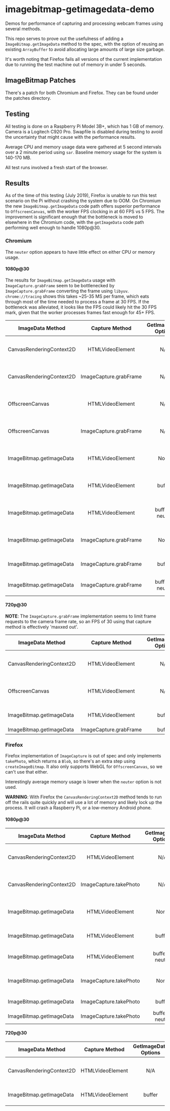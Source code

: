 # imagebitmap-getimagedata-demo

Demos for performance of capturing and processing webcam frames using several methods.

This repo serves to prove out the usefulness of adding a `ImageBitmap.getImageData` method
to the spec, with the option of reusing an existing `ArrayBuffer` to avoid allocating large
amounts of large size garbage.

It's worth noting that Firefox fails all versions of the current implementation due to
running the test machine out of memory in under 5 seconds.

## ImageBitmap Patches

There's a patch for both Chromium and Firefox. They can be found under the patches directory.

## Testing

All testing is done on a Raspberry Pi Model 3B+, which has 1 GB of memory. Camera is a Logitech
C920 Pro. Swapfile is disabled during testing to avoid the uncertainty that might cause with the
performance results.

Average CPU and memory usage data were gathered at 5 second intervals over a 2 minute period using `sar`.
Baseline memory usage for the system is 140-170 MB.

All test runs involved a fresh start of the browser.

## Results

As of the time of this testing (July 2019), Firefox is unable to run this test scenario on the Pi
without crashing the system due to OOM. On Chromium the new `ImageBitmap.getImageData` code path
offers superior performance to `OffscreenCanvas`, with the worker FPS clocking in at 60 FPS vs 5 FPS.
The improvement is significant enough that the bottleneck is moved to elsewhere in the Chromium code,
with the `getImageData` code path performing well enough to handle 1080p@30.

### Chromium

The `neuter` option appears to have little effect on either CPU or memory usage.

#### 1080p@30

The results for `ImageBitmap.getImageData` usage with `ImageCapture.grabFrame` seem to be
bottlenecked by `ImageCapture.grabFrame` converting the frame using `libyuv`. `chrome://tracing`
shows this takes ~25-35 MS per frame, which eats through most of the time needed to process a
frame at 30 FPS. If the bottleneck was alleviated, it looks like the FPS could likely hit the
30 FPS mark, given that the worker processes frames fast enough for 45+ FPS.

| ImageData Method         | Capture Method         | GetImageData Options | FPS | Avg CPU | Avg Memory |             Notes             |
|--------------------------|:----------------------:|:--------------------:|:---:|:-------:|:----------:|:-----------------------------:|
| CanvasRenderingContext2D | HTMLVideoElement       |          N/A         |  6  |  55.49  |   326 MB   | Memory usage peaked at 362 MB |
| CanvasRenderingContext2D | ImageCapture.grabFrame |          N/A         | 5-6 |  53.89  |   301 MB   | Memory usage peaked at 357 MB |
| OffscreenCanvas          | HTMLVideoElement       |          N/A         |  8  |  69.06  |   283 MB   | Memory usage peaked at 309 MB |
| OffscreenCanvas          | ImageCapture.grabFrame |          N/A         | 6-7 |  60.11  |   283 MB   | Memory usage peaked at 307 MB |
| ImageBitmap.getImageData | HTMLVideoElement       |         None         | 8-9 |  68.69  |   284 MB   | Memory usage peaked at 312 MB |
| ImageBitmap.getImageData | HTMLVideoElement       |        buffer        | 10  |  70.79  |   250 MB   | Memory range: 245 MB - 254 MB |
| ImageBitmap.getImageData | HTMLVideoElement       |    buffer + neuter   | 10  |  71.31  |   250 MB   | Memory range: 248 MB - 255 MB |
| ImageBitmap.getImageData | ImageCapture.grabFrame |         None         | 19  |  72.95  |   275 MB   | Memory usage peaked at 301 MB |
| ImageBitmap.getImageData | ImageCapture.grabFrame |        buffer        | 23  |  67.16  |   244 MB   | Fluctuated 22-24 FPS          |
| ImageBitmap.getImageData | ImageCapture.grabFrame |    buffer + neuter   | 23  |  66.38  |   245 MB   | Fluctuated 22-24 FPS          |

#### 720p@30

**NOTE**: The `ImageCapture.grabFrame` implementation seems to limit frame requests to the camera frame rate,
so an FPS of 30 using that capture method is effectively 'maxxed out'.

| ImageData Method         | Capture Method         | GetImageData Options | FPS | Avg CPU | Avg Memory |             Notes             |
|--------------------------|:----------------------:|:--------------------:|:---:|:-------:|:----------:|:-----------------------------:|
| CanvasRenderingContext2D | HTMLVideoElement       |          N/A         | 12  |  65.97  |   308 MB   | Memory usage peaked at 349 MB |
| OffscreenCanvas          | HTMLVideoElement       |          N/A         | 17  |  64.78  |   266 MB   | Memory usage peaked at 293 MB |
| ImageBitmap.getImageData | HTMLVideoElement       |        buffer        | 20  |  65.69  |   231 MB   | Fluctuated 19-22 FPS          |
| ImageBitmap.getImageData | ImageCapture.grabFrame |        buffer        | 30  |  43.61  |   225 MB   |                               |

### Firefox

Firefox implementation of `ImageCapture` is out of spec and only implements `takePhoto`, which returns
a `Blob`, so there's an extra step using `createImageBitmap`. It also only supports WebGL for `OffscreenCanvas`,
so we can't use that either.

Interestingly average memory usage is lower when the `neuter` option is not used.

**WARNING**: With Firefox the `CanvasRenderingContext2D` method tends to run off the rails quite quickly
and will use a lot of memory and likely lock up the process. It will crash a Raspberry Pi, or a low-memory
Android phone.

#### 1080p@30

| ImageData Method         | Capture Method         | GetImageData Options | FPS | Avg CPU | Avg Memory |           Notes          |
|--------------------------|:----------------------:|:--------------------:|:---:|:-------:|:----------:|:------------------------:|
| CanvasRenderingContext2D | HTMLVideoElement       |          N/A         |  X  |    X    |      X     | Runs OOM in under 5 secs |
| CanvasRenderingContext2D | ImageCapture.takePhoto |          N/A         |  X  |    X    |      X     | Runs OOM in under 5 secs |
| ImageBitmap.getImageData | HTMLVideoElement       |          None        |  X  |    X    |      X     | Runs OOM in under 5 secs |
| ImageBitmap.getImageData | HTMLVideoElement       |         buffer       | 20  |  73.24  |   326 MB   | Fluctuated 17-26 FPS     |
| ImageBitmap.getImageData | HTMLVideoElement       |    buffer + neuter   | 20  |  74.27  |   369 MB   | Fluctuated 17-26 FPS     |
| ImageBitmap.getImageData | ImageCapture.takePhoto |          None        |  X  |    X    |      X     | Runs OOM in under 5 secs |
| ImageBitmap.getImageData | ImageCapture.takePhoto |         buffer       | 3-4 |  63.77  |   377 MB   |                          |
| ImageBitmap.getImageData | ImageCapture.takePhoto |    buffer + neuter   | 3-4 |  63.52  |   396 MB   |                          |

#### 720p@30

| ImageData Method         | Capture Method         | GetImageData Options | FPS | Avg CPU | Avg Memory |           Notes          |
|--------------------------|:----------------------:|:--------------------:|:---:|:-------:|:----------:|:------------------------:|
| CanvasRenderingContext2D | HTMLVideoElement       |          N/A         |  X  |    X    |      X     | Runs OOM in under 5 secs |
| ImageBitmap.getImageData | HTMLVideoElement       |         buffer       | 40+ |  70.09  |   334 MB   | Fluctuated 30-45 FPS     |